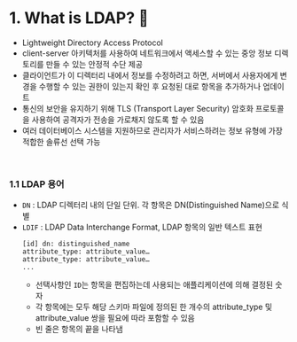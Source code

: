 # 1. What is LDAP? 🧐
- Lightweight Directory Access Protocol
- client-server 아키텍처를 사용하여 네트워크에서 액세스할 수 있는 중앙 정보 디렉토리를 만들 수 있는 안정적 수단 제공
- 클라이언트가 이 디렉터리 내에서 정보를 수정하려고 하면, 서버에서 사용자에게 변경을 수행할 수 있는 권한이 있는지 확인 후 요청된 대로 항목을 추가하거나 업데이트
- 통신의 보안을 유지하기 위해 TLS (Transport Layer Security) 암호화 프로토콜을 사용하여 공격자가 전송을 가로채지 않도록 할 수 있음
- 여러 데이터베이스 시스템을 지원하므로 관리자가 서비스하려는 정보 유형에 가장 적합한 솔류선 선택 가능

<br>

### 1.1 LDAP 용어
- `DN` : LDAP 디렉터리 내의 단일 단위. 각 항목은 DN(Distinguished Name)으로 식별
- `LDIF` : LDAP Data Interchange Format, LDAP 항목의 일반 텍스트 표현
    ```
    [id] dn: distinguished_name
    attribute_type: attribute_value…
    attribute_type: attribute_value…
    ...
    ```
    - 선택사항인 `ID`는 항목을 편집하는데 사용되는 애플리케이션에 의해 결정된 숫자
    - 각 항목에는 모두 해당 스키마 파일에 정의된 한 개수의 attribute_type 및 attribute_value 쌍을 필요에 따라 포함할 수 있음
    - 빈 줄은 항목의 끝을 나타냄

